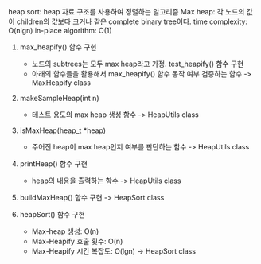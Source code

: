 heap sort: heap 자료 구조를 사용하여 정렬하는 알고리즘
Max heap: 각 노드의 값이 children의 값보다 크거나 같은 complete binary tree이다.
time complexity: O(nlgn)
in-place algorithm: O(1)

1. max_heapify() 함수 구현
	- 노드의 subtrees는 모두 max heap라고 가정. test_heapify() 함수 구현
	- 아래의 함수들을 활용해서 max_heapify() 함수 동작 여부 검증하는 함수
	-> MaxHeapify class 

2. makeSampleHeap(int n)
	- 테스트 용도의 max heap 생성 함수
	-> HeapUtils class

3. isMaxHeap(heap_t *heap)
	- 주어진 heap이 max heap인지 여부를 판단하는 함수
	-> HeapUtils class


4. printHeap() 함수 구현
	- heap의 내용을 출력하는 함수
	-> HeapUtils class
	
	
5. buildMaxHeap() 함수 구현
	-> HeapSort class


6. heapSort() 함수 구현
	- Max-heap 생성: O(n)
	- Max-Heapify 호출 횟수: O(n)
	- Max-Heapify 시간 복잡도: O(lgn)
	-> HeapSort class
